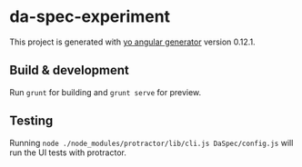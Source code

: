 # da-spec-experiment

This project is generated with [yo angular generator](https://github.com/yeoman/generator-angular)
version 0.12.1.

## Build & development

Run `grunt` for building and `grunt serve` for preview.

## Testing

Running `node ./node_modules/protractor/lib/cli.js DaSpec/config.js` will run the UI tests with protractor.

